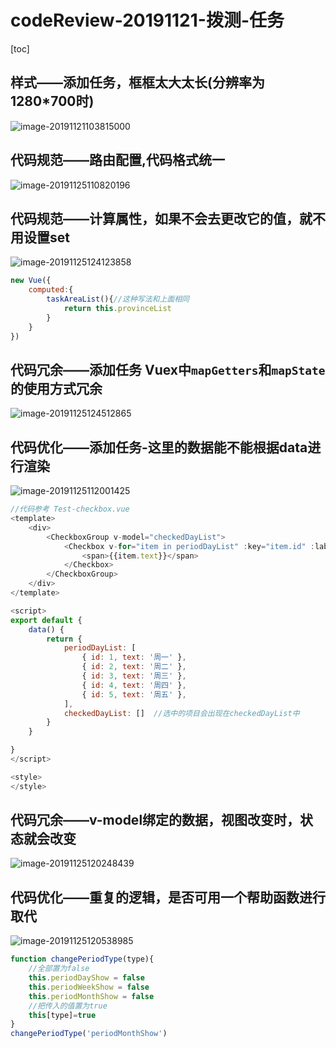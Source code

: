 # codeReview-20191121-拨测-任务

[toc]

## 样式——添加任务，框框太大太长(分辨率为1280*700时)

![image-20191121103815000](https://tva1.sinaimg.cn/large/006y8mN6ly1g95gm4ebzdj31c00u0akj.jpg)

## 代码规范——路由配置,代码格式统一



![image-20191125110820196](https://tva1.sinaimg.cn/large/006y8mN6ly1g9a3yl82rgj30ve0bjjtj.jpg)

## 代码规范——计算属性，如果不会去更改它的值，就不用设置set

![image-20191125124123858](https://tva1.sinaimg.cn/large/006y8mN6ly1g9a6neeibnj30k90qcadi.jpg)



```js
new Vue({
    computed:{
        taskAreaList(){//这种写法和上面相同
            return this.provinceList
        }
    }
})

```

## 代码冗余——添加任务 Vuex中`mapGetters`和`mapState`的使用方式冗余

![image-20191125124512865](https://tva1.sinaimg.cn/large/006y8mN6ly1g9a6rcptafj30hj0enjt8.jpg)





## 代码优化——添加任务-这里的数据能不能根据data进行渲染

![image-20191125112001425](https://tva1.sinaimg.cn/large/006y8mN6ly1g9a4aphwxlj30ww0jpq9u.jpg)

```js
//代码参考 Test-checkbox.vue
<template>
    <div>
        <CheckboxGroup v-model="checkedDayList">
            <Checkbox v-for="item in periodDayList" :key="item.id" :label="item.id">
                <span>{{item.text}}</span>
            </Checkbox>
        </CheckboxGroup>
    </div>
</template>

<script>
export default {
    data() {
        return {
            periodDayList: [
                { id: 1, text: '周一' },
                { id: 2, text: '周二' },
                { id: 3, text: '周三' },
                { id: 4, text: '周四' },
                { id: 5, text: '周五' },
            ],
            checkedDayList: []  //选中的项目会出现在checkedDayList中
        }
    }

}
</script>

<style>
</style>
```





## 代码冗余——v-model绑定的数据，视图改变时，状态就会改变

![image-20191125120248439](https://tva1.sinaimg.cn/large/006y8mN6ly1g9a5j8e1ysj30m40hc0vj.jpg)

## 代码优化——重复的逻辑，是否可用一个帮助函数进行取代

![image-20191125120538985](https://tva1.sinaimg.cn/large/006y8mN6ly1g9a5m6o16pj30ov0hldjd.jpg)

```js
function changePeriodType(type){
    //全部置为false
    this.periodDayShow = false
    this.periodWeekShow = false
    this.periodMonthShow = false
    //把传入的值置为true
    this[type]=true
}
changePeriodType('periodMonthShow')
```

















